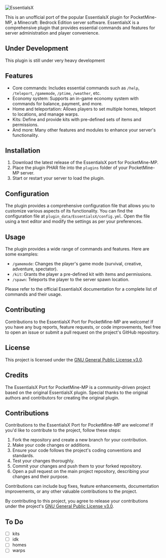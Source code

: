 ![EssentialsX](https://i.imgur.com/CP4SZpB.png)

This is an unofficial port of the popular EssentialsX plugin for PocketMine-MP, a Minecraft: Bedrock Edition server software. EssentialsX is a comprehensive plugin that provides essential commands and features for server administration and player convenience.

## Under Development

This plugin is still under very heavy development

## Features

- Core commands: Includes essential commands such as `/help`, `/teleport`, `/gamemode`, `/ptime`, `/weather`, etc. 
- Economy system: Supports an in-game economy system with commands for balance, payment, and more. 
- Home and teleportation: Allows players to set multiple homes, teleport to locations, and manage warps.
- Kits: Define and provide kits with pre-defined sets of items and permissions.
- And more: Many other features and modules to enhance your server's functionality.

## Installation

1. Download the latest release of the EssentialsX port for PocketMine-MP.
2. Place the plugin PHAR file into the `plugins` folder of your PocketMine-MP server.
3. Start or restart your server to load the plugin.

## Configuration

The plugin provides a comprehensive configuration file that allows you to customize various aspects of its functionality. You can find the configuration file at `plugin_data/EssentialsX/config.yml`. Open the file using a text editor and modify the settings as per your preferences.

## Usage

The plugin provides a wide range of commands and features. Here are some examples:

- `/gamemode`: Changes the player's game mode (survival, creative, adventure, spectator).
- `/kit`: Grants the player a pre-defined kit with items and permissions.
- `/spawn`: Teleports the player to the server spawn location.

Please refer to the official EssentialsX documentation for a complete list of commands and their usage.

## Contributing

Contributions to the EssentialsX Port for PocketMine-MP are welcome! If you have any bug reports, feature requests, or code improvements, feel free to open an issue or submit a pull request on the project's GitHub repository.

## License

This project is licensed under the [GNU General Public License v3.0](https://github.com/iLVOEWOCK/EssentialsX-PM/blob/main/LICENSE).

## Credits

The EssentialsX Port for PocketMine-MP is a community-driven project based on the original EssentialsX plugin. Special thanks to the original authors and contributors for creating the original plugin.

## Contributions

Contributions to the EssentialsX Port for PocketMine-MP are welcome! If you'd like to contribute to the project, follow these steps:

1. Fork the repository and create a new branch for your contribution.
2. Make your code changes or additions.
3. Ensure your code follows the project's coding conventions and standards.
4. Test your changes thoroughly.
5. Commit your changes and push them to your forked repository.
6. Open a pull request on the main project repository, describing your changes and their purpose.

Contributions can include bug fixes, feature enhancements, documentation improvements, or any other valuable contributions to the project.

By contributing to this project, you agree to release your contributions under the project's [GNU General Public License v3.0](https://github.com/iLVOEWOCK/EssentialsX-PM/blob/main/LICENSE).

## To Do

- [ ] kits
- [ ] idk
- [ ] homes
- [ ] warps
